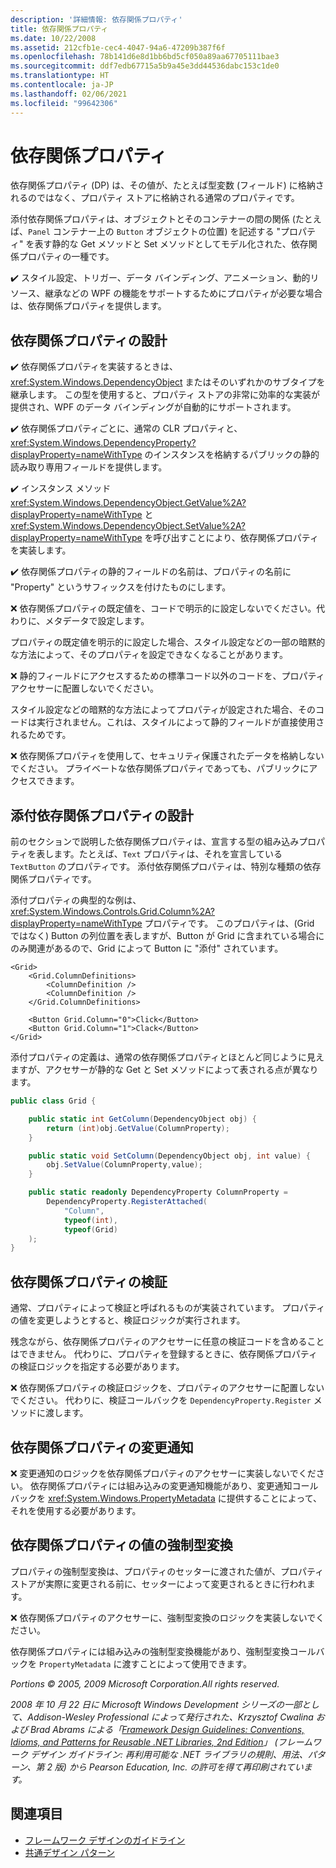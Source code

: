 ```yaml
---
description: '詳細情報: 依存関係プロパティ'
title: 依存関係プロパティ
ms.date: 10/22/2008
ms.assetid: 212cfb1e-cec4-4047-94a6-47209b387f6f
ms.openlocfilehash: 78b141d6e8d1bb6bd5cf050a89aa67705111bae3
ms.sourcegitcommit: ddf7edb67715a5b9a45e3dd44536dabc153c1de0
ms.translationtype: HT
ms.contentlocale: ja-JP
ms.lasthandoff: 02/06/2021
ms.locfileid: "99642306"
---
```

# <a name="dependency-properties"></a>依存関係プロパティ

依存関係プロパティ (DP) は、その値が、たとえば型変数 (フィールド) に格納されるのではなく、プロパティ ストアに格納される通常のプロパティです。

 添付依存関係プロパティは、オブジェクトとそのコンテナーの間の関係 (たとえば、`Panel` コンテナー上の `Button` オブジェクトの位置) を記述する "プロパティ" を表す静的な Get メソッドと Set メソッドとしてモデル化された、依存関係プロパティの一種です。

 ✔️ スタイル設定、トリガー、データ バインディング、アニメーション、動的リソース、継承などの WPF の機能をサポートするためにプロパティが必要な場合は、依存関係プロパティを提供します。

## <a name="dependency-property-design"></a>依存関係プロパティの設計

 ✔️ 依存関係プロパティを実装するときは、<xref:System.Windows.DependencyObject> またはそのいずれかのサブタイプを継承します。 この型を使用すると、プロパティ ストアの非常に効率的な実装が提供され、WPF のデータ バインディングが自動的にサポートされます。

 ✔️ 依存関係プロパティごとに、通常の CLR プロパティと、<xref:System.Windows.DependencyProperty?displayProperty=nameWithType> のインスタンスを格納するパブリックの静的読み取り専用フィールドを提供します。

 ✔️ インスタンス メソッド <xref:System.Windows.DependencyObject.GetValue%2A?displayProperty=nameWithType> と <xref:System.Windows.DependencyObject.SetValue%2A?displayProperty=nameWithType> を呼び出すことにより、依存関係プロパティを実装します。

 ✔️ 依存関係プロパティの静的フィールドの名前は、プロパティの名前に "Property" というサフィックスを付けたものにします。

 ❌ 依存関係プロパティの既定値を、コードで明示的に設定しないでください。代わりに、メタデータで設定します。

 プロパティの既定値を明示的に設定した場合、スタイル設定などの一部の暗黙的な方法によって、そのプロパティを設定できなくなることがあります。

 ❌ 静的フィールドにアクセスするための標準コード以外のコードを、プロパティ アクセサーに配置しないでください。

 スタイル設定などの暗黙的な方法によってプロパティが設定された場合、そのコードは実行されません。これは、スタイルによって静的フィールドが直接使用されるためです。

 ❌ 依存関係プロパティを使用して、セキュリティ保護されたデータを格納しないでください。 プライベートな依存関係プロパティであっても、パブリックにアクセスできます。

## <a name="attached-dependency-property-design"></a>添付依存関係プロパティの設計

 前のセクションで説明した依存関係プロパティは、宣言する型の組み込みプロパティを表します。たとえば、`Text` プロパティは、それを宣言している `TextButton` のプロパティです。 添付依存関係プロパティは、特別な種類の依存関係プロパティです。

 添付プロパティの典型的な例は、<xref:System.Windows.Controls.Grid.Column%2A?displayProperty=nameWithType> プロパティです。 このプロパティは、(Grid ではなく) Button の列位置を表しますが、Button が Grid に含まれている場合にのみ関連があるので、Grid によって Button に "添付" されています。

```xaml
<Grid>
    <Grid.ColumnDefinitions>
        <ColumnDefinition />
        <ColumnDefinition />
    </Grid.ColumnDefinitions>

    <Button Grid.Column="0">Click</Button>
    <Button Grid.Column="1">Clack</Button>
</Grid>
```

 添付プロパティの定義は、通常の依存関係プロパティとほとんど同じように見えますが、アクセサーが静的な Get と Set メソッドによって表される点が異なります。

```csharp
public class Grid {

    public static int GetColumn(DependencyObject obj) {
        return (int)obj.GetValue(ColumnProperty);
    }

    public static void SetColumn(DependencyObject obj, int value) {
        obj.SetValue(ColumnProperty,value);
    }

    public static readonly DependencyProperty ColumnProperty =
        DependencyProperty.RegisterAttached(
            "Column",
            typeof(int),
            typeof(Grid)
    );
}
```

## <a name="dependency-property-validation"></a>依存関係プロパティの検証

 通常、プロパティによって検証と呼ばれるものが実装されています。 プロパティの値を変更しようとすると、検証ロジックが実行されます。

 残念ながら、依存関係プロパティのアクセサーに任意の検証コードを含めることはできません。 代わりに、プロパティを登録するときに、依存関係プロパティの検証ロジックを指定する必要があります。

 ❌ 依存関係プロパティの検証ロジックを、プロパティのアクセサーに配置しないでください。 代わりに、検証コールバックを `DependencyProperty.Register` メソッドに渡します。

## <a name="dependency-property-change-notifications"></a>依存関係プロパティの変更通知

 ❌ 変更通知のロジックを依存関係プロパティのアクセサーに実装しないでください。 依存関係プロパティには組み込みの変更通知機能があり、変更通知コールバックを <xref:System.Windows.PropertyMetadata> に提供することによって、それを使用する必要があります。

## <a name="dependency-property-value-coercion"></a>依存関係プロパティの値の強制型変換

 プロパティの強制型変換は、プロパティのセッターに渡された値が、プロパティ ストアが実際に変更される前に、セッターによって変更されるときに行われます。

 ❌ 依存関係プロパティのアクセサーに、強制型変換のロジックを実装しないでください。

 依存関係プロパティには組み込みの強制型変換機能があり、強制型変換コールバックを `PropertyMetadata` に渡すことによって使用できます。

 *Portions © 2005, 2009 Microsoft Corporation.All rights reserved.*

 *2008 年 10 月 22 日に Microsoft Windows Development シリーズの一部として、Addison-Wesley Professional によって発行された、Krzysztof Cwalina および Brad Abrams による「[Framework Design Guidelines: Conventions, Idioms, and Patterns for Reusable .NET Libraries, 2nd Edition](https://www.informit.com/store/framework-design-guidelines-conventions-idioms-and-9780321545619)」 (フレームワーク デザイン ガイドライン: 再利用可能な .NET ライブラリの規則、用法、パターン、第 2 版) から Pearson Education, Inc. の許可を得て再印刷されています。*

## <a name="see-also"></a>関連項目

- [フレームワーク デザインのガイドライン](index.md)
- [共通デザイン パターン](common-design-patterns.md)
